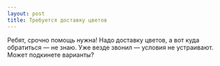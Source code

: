 ```yaml
---
layout: post 
title: Требуется доставку цветов 
--- 
```

Ребят, срочно помощь нужна! Надо доставку цветов, а вот куда обратиться — не знаю. Уже везде звонил — условия не устраивают. Может подкинете варианты?